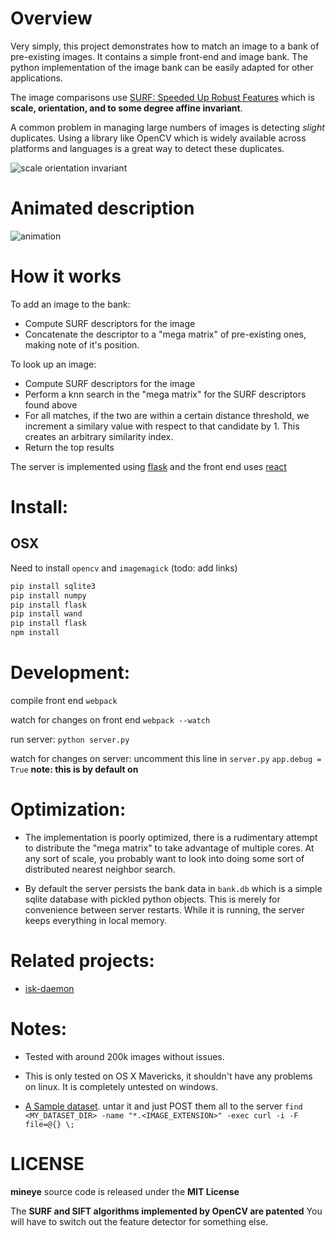 # Overview
Very simply, this project demonstrates how to match an image to a bank of pre-existing images. It contains a simple front-end and image bank. The python implementation of the image bank can be easily adapted for other applications.

The image comparisons use [SURF: Speeded Up Robust Features](http://www.vision.ee.ethz.ch/~surf/eccv06.pdf) which is **scale, orientation, and to some degree affine invariant**.

A common problem in managing large numbers of images is detecting *slight* duplicates. Using a library like OpenCV which is widely available across platforms and languages is a great way to detect these duplicates.

![scale orientation invariant](http://i.imgur.com/nFASitk.gif)


# Animated description

![animation](http://i.cubeupload.com/8nVjdO.gif)


# How it works
To add an image to the bank:
- Compute SURF descriptors for the image
- Concatenate the descriptor to a "mega matrix" of pre-existing ones, making note of it's position.

To look up an image:
- Compute SURF descriptors for the image
- Perform a knn search in the "mega matrix" for the SURF descriptors found above
- For all matches, if the two are within a certain distance threshold, we increment a similary value with respect to that candidate by 1. This creates an arbitrary similarity index.
- Return the top results


The server is implemented using [flask](http://flask.pocoo.org/) and the front end uses [react](http://facebook.github.io/react/)


# Install:
## OSX
Need to install `opencv` and `imagemagick` (todo: add links)
```sh
pip install sqlite3
pip install numpy
pip install flask
pip install wand
pip install flask
npm install
```

# Development:
compile front end
`webpack`

watch for changes on front end
`webpack --watch`

run server:
`python server.py`

watch for changes on server:
uncomment this line in `server.py` `app.debug = True`
**note: this is by default on**

# Optimization:
- The implementation is poorly optimized, there is a rudimentary attempt to distribute the "mega matrix" to take advantage of multiple cores. At any sort of scale, you probably want to look into doing some sort of distributed nearest neighbor search.

- By default the server persists the bank data in `bank.db` which is a simple sqlite database with pickled python objects. This is merely for convenience between server restarts. While it is running, the server keeps everything in local memory.

# Related projects:
- [isk-daemon](https://github.com/ricardocabral/iskdaemon)

# Notes:

- Tested with around 200k images without issues.

- This is only tested on OS X Mavericks, it shouldn't have any problems on linux. It is completely untested on windows.

- [A Sample dataset](http://www.vision.caltech.edu/Image_Datasets/Caltech256/). untar it and just POST them all to the server `find <MY_DATASET_DIR> -name "*.<IMAGE_EXTENSION>" -exec curl -i -F file=@{} \;`


# LICENSE
**mineye** source code is released under the **MIT License**

The **SURF and SIFT algorithms implemented by OpenCV are patented** You will have to switch out the feature detector for something else.
